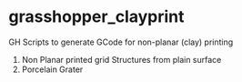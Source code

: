 # grasshopper_clayprint
GH Scripts to generate GCode for non-planar (clay) printing
1. Non Planar printed grid Structures from plain surface
2. Porcelain Grater
